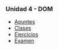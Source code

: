 ### Unidad 4 - DOM

-   [Apuntes](./apuntes/)
-   [Clases](./clases/)
-   [Ejercicios](./ejercicios/)
-   [Examen](./examen/)
